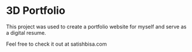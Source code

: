 # 3D Portfolio

This project was used to create a portfolio website for myself and serve as a digital resume.

Feel free to check it out at satishbisa.com
